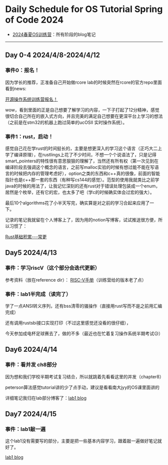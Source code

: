 # Daily Schedule for OS Tutorial Spring of Code 2024

- [2024春夏OS训练营](https://liamy.clovy.top/category/2024%E6%98%A5%E5%A4%8FOS%E8%AE%AD%E7%BB%83%E8%90%A5)：所有阶段的blog笔记

---

## Day 0-4 2024/4/8-2024/4/12

### 事件0：报名！

因为学长的推荐，正准备自己开始做rcore lab的时候突然在rcore的官方repo里面看到news:

 <u>开源操作系统训练营报名！</u>

wow，看到里面的正是自己想要了解学习的内容，一下子打起了12分精神，感觉很切合自己所在的嵌入式方向，并且完美的满足自己想要在更深平台上学习的想法（之前是在stm32的机器上跑过简单的ucOSII 实时操作系统）。

### 事件1：rust，启动！

感觉自己花在学rust的时间挺长的，主要是想更深入的学习这个语言（正巧大二上学了编译原理），在rustlings上花了不少时间，不想一个个说语法了，只是记得smart_pointers的特性很有意思狠狠的理解了，当然还有所有权（第一次见到在编译阶段去强调这个概念的语言，之前写malloc实验的时候有想过能不能在写语言的时候把内存的管理考虑好），option之类的东西和c++真的很像，前面的智能指针也是c++那一套的东西（有种写cs144的感觉）。范型的使用我就类比之前学java的时候的用法了，让我记忆深刻的还有rust对于错误处理包装成一个enum，居然是个枚举，还有它的宏，也太多了吧（学c的时候确实体会过宏的强大）。

最后10个algorithms花了小半天写完，确实算是对之前的学习合起来应用了一下。

记录的笔记我就留在个人博客上了，因为用的notion写博客，试试推送很方便，所以习惯了：

[Rust基础积累---常更](https://liamy.clovy.top/article/OS_Tutorial/rust_learn)

## Day5 2024/4/13

### 事件：学习riscV（这个部分会迭代更新）

参考资料（放在reference dir）： [RISC-V手册](http://riscvbook.com/chinese/RISC-V-Reader-Chinese-v1.pdf)（训练营给的版本老了点）

### 事件：lab1半完成（读完了）

学了一点ANSI转义序列，还有bss清零的骚操作（直接用rust写而不是之前用汇编完成）

还有调用rustsbi接口实现打印（不过这里感觉还没看的很仔细），

今天参加成电杯足球赛去了，做的不多（最近也在忙着复习操作系统半期考试😥）

## Day6 2024/4/14

### 事件：看并发 ch8部分

因为想和我们学校半期考试复习结合，所以就跳着先看看这里的并发（chapter8）

peterson算法感觉tutorial讲的少了点手动，建议是看看南大jyy的OS课里面讲的

详细笔记我归在lab部分博客了：[lab1 blog](https://liamy.clovy.top/article/OS_Tutorial/lab1)

## Day7 2024/4/15

### 事件：lab1敲一遍

这个lab1没有需要写的部分，主要是把一些基本内容学习，跟着敲一遍做好笔记就好了。

[lab1 blog](https://liamy.clovy.top/article/OS_Tutorial/lab1)
